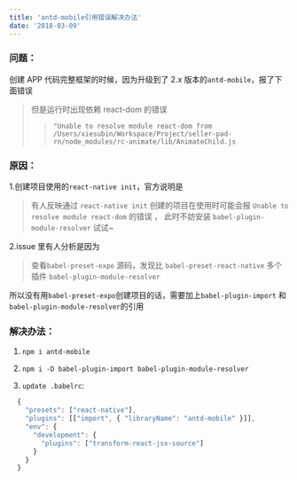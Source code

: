 ```yaml
---
title: 'antd-mobile引用错误解决办法'
date: '2018-03-09'
---
```


### 问题：

创建 APP 代码完整框架的时候，因为升级到了 2.x 版本的`antd-mobile`，报了下面错误

> 但是运行时出现依赖 react-dom 的错误
>
> > `"Unable to resolve module react-dom from /Users/xiesubin/Workspace/Project/seller-pad-rn/node_modules/rc-animate/lib/AnimateChild.js`

### 原因：

1.创建项目使用的`react-native init`，官方说明是

> 有人反映通过 `react-native init` 创建的项目在使用时可能会报 `Unable to resolve module react-dom` 的错误 ，
> 此时不妨安装 `babel-plugin-module-resolver` 试试~

2.issue 里有人分析是因为

> 查看`babel-preset-expo` 源码，发现比 `babel-preset-react-native` 多个插件 `babel-plugin-module-resolver`

所以没有用`babel-preset-expo`创建项目的话，需要加上`babel-plugin-import` 和 `babel-plugin-module-resolver`的引用

### 解决办法：

1.  `npm i antd-mobile`

2.  `npm i -D babel-plugin-import babel-plugin-module-resolver`

3.  `update .babelrc`:

```jsx
  {
    "presets": ["react-native"],
    "plugins": [["import", { "libraryName": "antd-mobile" }]],
    "env": {
      "development": {
        "plugins": ["transform-react-jsx-source"]
      }
    }
  }
```
